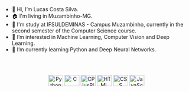 ##

- 👋 Hi, I’m Lucas Costa Silva.
- 🏠 I'm living in Muzambinho-MG.
- 🏫 I'm study at IFSULDEMINAS - Campus Muzambinho, currently in the second semester of the Computer Science course.
- 👀 I’m interested in Machine Learning, Computer Vision and Deep Learning.
- 🌱 I’m currently learning Python and Deep Neural Networks.

##
<!--
<div align="center">
  <a href="https://github.com/lucas-0331">
  <img height="180em" src="https://github-readme-stats.vercel.app/api?username=lucas-0331&show_icons=true&theme=highcontrast&include_all_commits=true&count_private=true"/>
  <!-
  <img height="180em" src="https://github-readme-stats.vercel.app/api/top-langs/?username=lucas-0331&layout=compact&langs_count=7&theme=highcontrast"/>
</div>
-->

<div style="display: inline_block"><br>
  <p align="center">
  <img alt="Python" height="30" width="40" src="https://cdn.jsdelivr.net/gh/devicons/devicon/icons/python/python-original.svg">
  <img alt="C" height="30" width="40" src="https://cdn.jsdelivr.net/gh/devicons/devicon/icons/c/c-original.svg" />
  <img alt="CPlusPlus" height="30" width="40" src="https://cdn.jsdelivr.net/gh/devicons/devicon/icons/cplusplus/cplusplus-original.svg">
  <img alt="HTML" height="30" width="40" src="https://cdn.jsdelivr.net/gh/devicons/devicon/icons/html5/html5-original.svg">
  <img alt="CSS" height="30" width="40" src="https://cdn.jsdelivr.net/gh/devicons/devicon/icons/css3/css3-original.svg">
  <img alt="JavaScript" height="30" width="40" src="https://cdn.jsdelivr.net/gh/devicons/devicon/icons/javascript/javascript-original.svg">
  <!--
  <img alt="Linux" height="30" width="40" src="https://cdn.jsdelivr.net/gh/devicons/devicon/icons/linux/linux-original.svg">
  -->
    </p>
</div>
  
##
